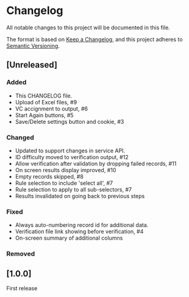 # Changelog

All notable changes to this project will be documented in this file.

The format is based on [Keep a Changelog](https://keepachangelog.com/en/1.1.0/),
and this project adheres to [Semantic Versioning](https://semver.org/spec/v2.0.0.html).

## [Unreleased]

### Added

- This CHANGELOG file.
- Upload of Excel files, #9
- VC accignment to output, #6
- Start Again buttons, #5
- Save/Delete settings button and cookie, #3

### Changed

- Updated to support changes in service API.
- ID difficulty moved to verification output, #12
- Allow verification after validation by dropping failed records, #11
- On screen results display improved, #10
- Empty records skipped, #8
- Rule selection to include 'select all', #7
- Rule selection to apply to all sub-selectors, #7
- Results invalidated on going back to previous steps

### Fixed
- Always auto-numbering record id for additional data.
- Verification file link showing before verification, #4
- On-screen summary of additional columns

### Removed

## [1.0.0]

First release
